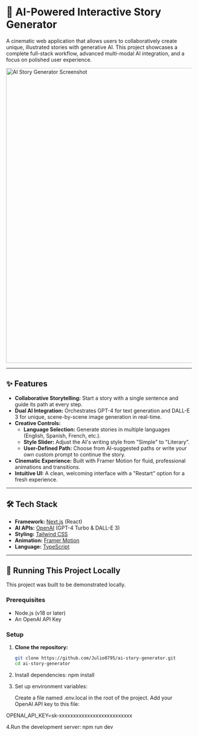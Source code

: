 # 🤖 AI-Powered Interactive Story Generator

A cinematic web application that allows users to collaboratively create unique, illustrated stories with generative AI. This project showcases a complete full-stack workflow, advanced multi-modal AI integration, and a focus on polished user experience.

<!-- 
  PRO-TIP:
  1. Take a great screenshot of your running app.
  2. Upload it to a site like https://imgur.com/upload
  3. Copy the "Direct Link" and paste it below to replace this placeholder.
-->
<img src="YOUR_SCREENSHOT_URL_HERE" alt="AI Story Generator Screenshot" width="800">

---

## ✨ Features

- **Collaborative Storytelling:** Start a story with a single sentence and guide its path at every step.
- **Dual AI Integration:** Orchestrates GPT-4 for text generation and DALL-E 3 for unique, scene-by-scene image generation in real-time.
- **Creative Controls:**
    - **Language Selection:** Generate stories in multiple languages (English, Spanish, French, etc.).
    - **Style Slider:** Adjust the AI's writing style from "Simple" to "Literary".
    - **User-Defined Path:** Choose from AI-suggested paths or write your own custom prompt to continue the story.
- **Cinematic Experience:** Built with Framer Motion for fluid, professional animations and transitions.
- **Intuitive UI:** A clean, welcoming interface with a "Restart" option for a fresh experience.

---

## 🛠️ Tech Stack

- **Framework:** [Next.js](https://nextjs.org/) (React)
- **AI APIs:** [OpenAI](https://openai.com/) (GPT-4 Turbo & DALL-E 3)
- **Styling:** [Tailwind CSS](https://tailwindcss.com/)
- **Animation:** [Framer Motion](https://www.framer.com/motion/)
- **Language:** [TypeScript](https://www.typescriptlang.org/)

---

## 🚀 Running This Project Locally

This project was built to be demonstrated locally.

### Prerequisites
- Node.js (v18 or later)
- An OpenAI API Key

### Setup
1. **Clone the repository:**
   ```bash
   git clone https://github.com/Julio0795/ai-story-generator.git
   cd ai-story-generator
   
2. Install dependencies:
   npm install
   
3. Set up environment variables:

   Create a file named .env.local in the root of the project.
  Add your OpenAI API key to this file:

  OPENAI_API_KEY=sk-xxxxxxxxxxxxxxxxxxxxxxxxxx

4.Run the development server:
npm run dev


